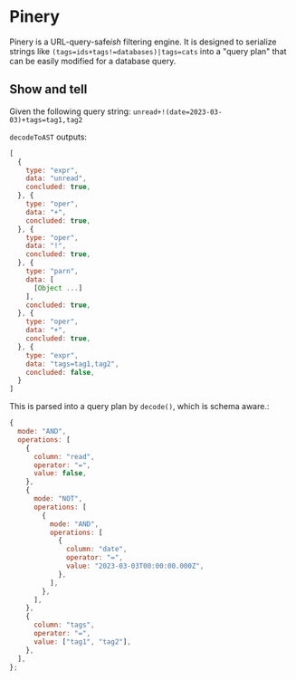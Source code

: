 # Pinery

Pinery is a URL-query-safe*ish* filtering engine. It is designed to serialize strings like `(tags=ids+tags!=databases)|tags=cats` into a "query plan" that can be easily modified for a database query.

## Show and tell

Given the following query string: `unread+!(date=2023-03-03)+tags=tag1,tag2`

`decodeToAST` outputs:

```js
[
  {
    type: "expr",
    data: "unread",
    concluded: true,
  }, {
    type: "oper",
    data: "+",
    concluded: true,
  }, {
    type: "oper",
    data: "!",
    concluded: true,
  }, {
    type: "parn",
    data: [
      [Object ...]
    ],
    concluded: true,
  }, {
    type: "oper",
    data: "+",
    concluded: true,
  }, {
    type: "expr",
    data: "tags=tag1,tag2",
    concluded: false,
  }
]
```

This is parsed into a query plan by `decode()`, which is schema aware.:

```js
{
  mode: "AND",
  operations: [
    {
      column: "read",
      operator: "=",
      value: false,
    },
    {
      mode: "NOT",
      operations: [
        {
          mode: "AND",
          operations: [
            {
              column: "date",
              operator: "=",
              value: "2023-03-03T00:00:00.000Z",
            },
          ],
        },
      ],
    },
    {
      column: "tags",
      operator: "=",
      value: ["tag1", "tag2"],
    },
  ],
};
```

